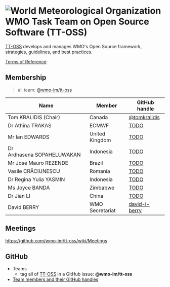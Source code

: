 # ![World Meteorological Organization](https://community.wmo.int/themes/custom/wmo/logo.png) WMO Task Team on Open Source Software (TT-OSS)

[TT-OSS](https://community.wmo.int/governance/commission-membership/commission-observation-infrastructures-and-information-systems-infcom/commission-infrastructure-national-representatives/infcom-management-group/standing-committee-information-management-and-technology-sc-imt/TODO) develops and manages WMO's Open Source framework, strategies, guidelines, and best practices.

[Terms of Reference](https://github.com/wmo-im/sc-imt/blob/main/et-tt/tt-oss.adoc)

## Membership

>all team: [@wmo-im/tt-oss](https://github.com/orgs/wmo-im/teams/tt-oss)

|Name | Member | GitHub handle |
|---|---|---|
|Tom KRALIDIS (Chair)|Canada|[@tomkralidis](https://github.com/tomkralidis)|X
|Dr Athina TRAKAS|ECMWF|[TODO](https://github.com/TODO)|
|Mr Ian EDWARDS|United Kingdom|[TODO](https://github.com/TODO)|
|Dr Ardhasena SOPAHELUWAKAN|Indonesia|[TODO](https://github.com/TODO)|
|Mr Jose Mauro REZENDE|Brazil|[TODO](https://github.com/TODO)|
|Vasile CRĂCIUNESCU|Romania|[TODO](https://github.com/TODO)|
|Dr Regina Yulia YASMIN|Indonesia|[TODO](https://github.com/TODO)|
|Ms Joyce BANDA|Zimbabwe|[TODO](https://github.com/TODO)|
|Dr Jian LI|China|[TODO](https://github.com/TODO)|
|David BERRY|WMO Secretariat|[david-i-berry](https://github.com/david-i-berry)|

## Meetings
https://github.com/wmo-im/tt-oss/wiki/Meetings

## GitHub
- Teams
  - tag all of [TT-OSS](https://github.com/orgs/wmo-im/teams/tt-oss) in a GitHub issue: **@wmo-im/tt-oss**
- [Team members and their GitHub handles](#Membership)
